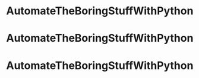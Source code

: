 # AutomateTheBoringStuffWithPython
# AutomateTheBoringStuffWithPython
# AutomateTheBoringStuffWithPython
